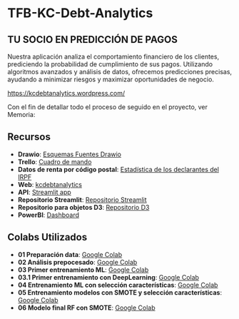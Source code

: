 # TFB-KC-Debt-Analytics

## TU SOCIO EN PREDICCIÓN DE PAGOS
Nuestra aplicación analiza el comportamiento financiero de los clientes, prediciendo la probabilidad de cumplimiento de sus pagos. Utilizando algoritmos avanzados y análisis de datos, ofrecemos predicciones precisas, ayudando a minimizar riesgos y maximizar oportunidades de negocio.

https://kcdebtanalytics.wordpress.com/

Con el fin de detallar todo el proceso de seguido en el proyecto, ver Memoria:


## Recursos

- **Drawio**: [ Esquemas Fuentes Drawio](https://drive.google.com/file/d/1LSmtbY_xIe9YjtdlHAXzYQLDMKecSxNb/view?usp=sharing)
- **Trello**: [Cuadro de mando](https://trello.com/b/TOVHEMBd/cuadro-de-mando)
- **Datos de renta por código postal**: [Estadística de los declarantes del IRPF](https://agenciatributaria.gob.es/AEAT.sede/Inicio/_componentes_/_descarga_impuesto_/Renta_declarantes.zip)
- **Web**: [kcdebtanalytics](https://kcdebtanalytics.wordpress.com/)
- **API**: [Streamlit app](https://app-imjnrygri297w4gpblrwpm.streamlit.app/)
- **Repositorio Streamlit**:  [Repositorio Streamlit](https://github.com/JGMFC/Streamlit)
- **Repositorio para objetos D3**: [Repositorio D3](https://github.com/JGMFC/Burbujas)
- **PowerBI**: [Dashboard](https://app.fabric.microsoft.com/view?r=eyJrIjoiZjAwMTQ4ZTQtZTE0NS00NzZiLWE0YzgtMjA3ZGZhYWE2YmExIiwidCI6IjQ3NTU2ODg1LWJmZTYtNGZlZi1iZDc3LTJjOWY5NDA2NTZhYyIsImMiOjl9)

## Colabs Utilizados

- **01 Preparación data**: [Google Colab](https://colab.research.google.com/drive/1vFwXIEXwddp44ihWXR-PyfXzeNztQdRV?usp=sharing)
- **02 Análisis prepocesado**: [Google Colab](https://colab.research.google.com/drive/1gfcdYGsWPS4Ka9JqIIjNPS6OEyzMeuVd?usp=sharing)
- **03 Primer entrenamiento ML**: [Google Colab](https://colab.research.google.com/drive/1gfcdYGsWPS4Ka9JqIIjNPS6OEyzMeuVd?usp=sharing)
- **03.1 Primer entrenamiento con DeepLearning**: [Google Colab](https://colab.research.google.com/drive/1VZ2pzTWplDy3Xt_lK-vU9VXFkBalCEgj?usp=sharing)
- **04 Entrenamiento ML con selección características**: [Google Colab](https://colab.research.google.com/drive/1tshYUHS11M6rRFMRDNYG9FzyHeWUzrwg?usp=sharing)
- **05 Entrenamiento modelos con SMOTE y selección características**: [Google Colab](https://colab.research.google.com/drive/1ihXiQawI3ghlnvl1kW_lwHuiqQYDi-mz?usp=sharing)
- **06 Modelo final RF con SMOTE**: [Google Colab](https://colab.research.google.com/drive/1SvKFBEueIXAwtbkUzOOFgSBntwobjSsi?usp=sharing)


